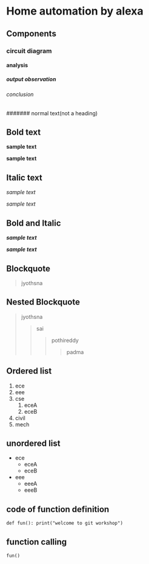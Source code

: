 # Home automation by alexa
## Components
### circuit diagram
#### analysis
##### output observation
###### conclusion
####### normal text(not a heading)
## Bold text
**sample text**

__sample text__
## Italic text
*sample text*

_sample text_
## Bold and Italic
**_sample text_**

__*sample text*__
## Blockquote
> jyothsna
## Nested Blockquote
> jyothsna
>> sai
>>> pothireddy
>>>> padma
## Ordered list
1. ece
2. eee
3. cse
    1. eceA
    2. eceB
4. civil
5. mech
## unordered list
- ece
    * eceA
    * eceB
- eee
    + eeeA
    + eeeB
## code of function definition
`
def fun():
    print("welcome to git workshop")   
`
## function calling
`
fun()
`
